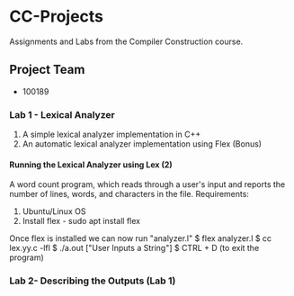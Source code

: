 # CC-Projects
Assignments and Labs from the Compiler Construction course.

## Project Team
  * 100189

### Lab 1 - Lexical Analyzer
1) A simple lexical analyzer implementation in C++
2) An automatic lexical analyzer implementation using Flex (Bonus)

#### Running the Lexical Analyzer using Lex (2)
A word count program, which reads through a user's input and reports the number of lines, words, and characters in the file.
Requirements:
1) Ubuntu/Linux OS
2) Install flex - sudo apt install flex

Once flex is installed we can now run "analyzer.l"
 $ flex analyzer.l
 $ cc lex.yy.c -lfl
 $ ./a.out
 ["User Inputs a String"]
 $ CTRL + D (to exit the program)

### Lab 2- Describing the Outputs (Lab 1)

